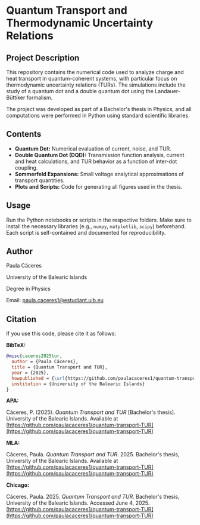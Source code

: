 # Quantum Transport and Thermodynamic Uncertainty Relations

## Project Description

This repository contains the numerical code used to analyze charge and heat transport in quantum-coherent systems, with particular focus on thermodynamic uncertainty relations (TURs). The simulations include the study of a quantum dot and a double quantum dot using the Landauer-Büttiker formalism.

The project was developed as part of a Bachelor's thesis in Physics, and all computations were performed in Python using standard scientific libraries.

## Contents

* **Quantum Dot:** Numerical evaluation of current, noise, and TUR.
* **Double Quantum Dot (DQD):** Transmission function analysis, current and heat calculations, and TUR behavior as a function of inter-dot coupling.
* **Sommerfeld Expansions:** Small voltage analytical approximations of transport quantities.
* **Plots and Scripts:** Code for generating all figures used in the thesis.

## Usage

Run the Python notebooks or scripts in the respective folders. Make sure to install the necessary libraries (e.g., `numpy`, `matplotlib`, `scipy`) beforehand. Each script is self-contained and documented for reproducibility.

## Author

Paula Cáceres

University of the Balearic Islands

Degree in Physics

Email: [paula.caceres1@estudiant.uib.eu](mailto:paula.caceres1@estudiant.uib.eu)

## Citation

If you use this code, please cite it as follows:

**BibTeX:**

```bibtex
@misc{caceres2025tur,
  author = {Paula Cáceres},
  title = {Quantum Transport and TUR},
  year = {2025},
  howpublished = {\url{https://github.com/paulacaceres1/quantum-transport-TUR}},
  institution = {University of the Balearic Islands}
}
```

**APA:**

Cáceres, P. (2025). *Quantum Transport and TUR* \[Bachelor's thesis]. University of the Balearic Islands. Available at [https://github.com/paulacaceres1/quantum-transport-TUR](https://github.com/paulacaceres1/quantum-transport-TUR)

**MLA:**

Cáceres, Paula. *Quantum Transport and TUR*. 2025. Bachelor's thesis, University of the Balearic Islands. Available at [https://github.com/paulacaceres1/quantum-transport-TUR](https://github.com/paulacaceres1/quantum-transport-TUR)

**Chicago:**

Cáceres, Paula. 2025. *Quantum Transport and TUR*. Bachelor's thesis, University of the Balearic Islands. Accessed June 4, 2025. [https://github.com/paulacaceres1/quantum-transport-TUR](https://github.com/paulacaceres1/quantum-transport-TUR)

